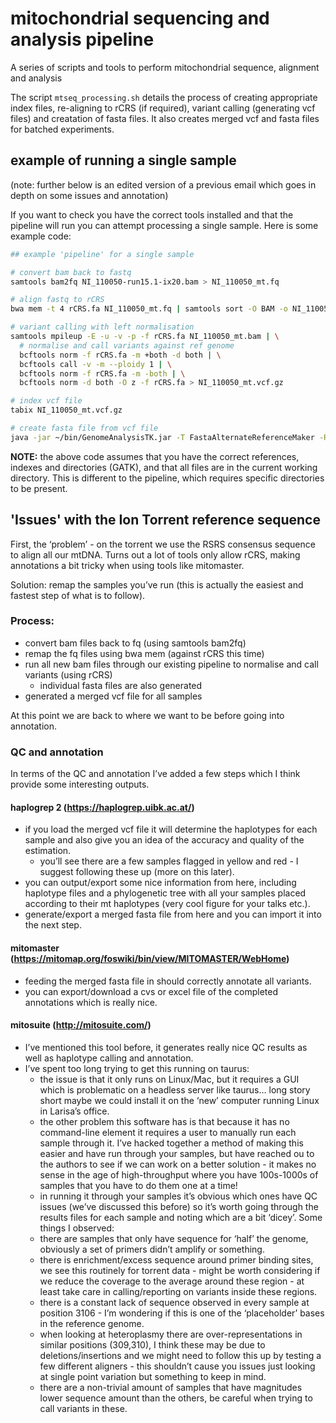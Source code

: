 # mitochondrial sequencing and analysis pipeline

A series of scripts and tools to perform mitochondrial sequence, alignment and analysis

The script `mtseq_processing.sh` details the process of creating appropriate index files, re-aligning to rCRS (if required), variant calling (generating vcf files) and creatation of fasta files. It also creates merged vcf and fasta files for batched experiments.

## example of running a single sample

(note: further below is an edited version of a previous email which goes in depth on some issues and annotation)

If you want to check you have the correct tools installed and that the pipeline will run you can attempt processing a single sample. Here is some example code:

```sh
## example 'pipeline' for a single sample

# convert bam back to fastq
samtools bam2fq NI_110050-run15.1-ix20.bam > NI_110050_mt.fq

# align fastq to rCRS
bwa mem -t 4 rCRS.fa NI_110050_mt.fq | samtools sort -O BAM -o NI_110050_mt.bam 

# variant calling with left normalisation
samtools mpileup -E -u -v -p -f rCRS.fa NI_110050_mt.bam | \
  # normalise and call variants against ref genome
  bcftools norm -f rCRS.fa -m +both -d both | \
  bcftools call -v -m --ploidy 1 | \
  bcftools norm -f rCRS.fa -m -both | \
  bcftools norm -d both -O z -f rCRS.fa > NI_110050_mt.vcf.gz

# index vcf file
tabix NI_110050_mt.vcf.gz

# create fasta file from vcf file
java -jar ~/bin/GenomeAnalysisTK.jar -T FastaAlternateReferenceMaker -R rCRS.fa -o NI_110050_mt.fa --variant NI_110050_mt.vcf.gz
```

**NOTE:** the above code assumes that you have the correct references, indexes and directories (GATK), and that all files are in the current working directory. This is different to the pipeline, which requires specific directories to be present. 

## 'Issues' with the Ion Torrent reference sequence

First, the ‘problem’ - on the torrent we use the RSRS consensus sequence to align all our mtDNA. Turns out a lot of tools only allow rCRS, making annotations a bit tricky when using tools like mitomaster.

Solution: remap the samples you’ve run (this is actually the easiest and fastest step of what is to follow).

### Process:

  - convert bam files back to fq (using samtools bam2fq)
  - remap the fq files using bwa mem (against rCRS this time)
  - run all new bam files through our existing pipeline to normalise and call variants (using rCRS)
    - individual fasta files are also generated
  - generated a merged vcf file for all samples

At this point we are back to where we want to be before going into annotation.

### QC and annotation

In terms of the QC and annotation I’ve added a few steps which I think provide some interesting outputs.

#### haplogrep 2 (https://haplogrep.uibk.ac.at/)
        
  - if you load the merged vcf file it will determine the haplotypes for each sample and also give you an idea of the accuracy and quality of the estimation.
    - you’ll see there are a few samples flagged in yellow and red - I suggest following these up (more on this later).
  -  you can output/export some nice information from here, including haplotype files and a phylogenetic tree with all your samples placed according to their mt haplotypes (very cool figure for your talks etc.).
  - generate/export a merged fasta file from here and you can import it into the next step.

#### mitomaster (https://mitomap.org/foswiki/bin/view/MITOMASTER/WebHome)
        
  - feeding the merged fasta file in should correctly annotate all variants.
  - you can export/download a cvs or excel file of the completed annotations which is really nice.

#### mitosuite (http://mitosuite.com/)

  - I’ve mentioned this tool before, it generates really nice QC results as well as haplotype calling and annotation.
  - I’ve spent too long trying to get this running on taurus:
    - the issue is that it only runs on Linux/Mac, but it requires a GUI which is problematic on a headless server like taurus… long story short maybe we could install it on the ‘new’ computer running Linux in Larisa’s office.
    - the other problem this software has is that because it has no command-line element it requires a user to manually run each sample through it. I’ve hacked together a method of making this easier and have run through your samples, but have reached ou to the authors to see if we can work on a better solution - it makes no sense in the age of high-throughput where you have 100s-1000s of samples that you have to do them one at a time!
    - in running it through your samples it’s obvious which ones have QC issues (we’ve discussed this before) so it’s worth going through the results files for each sample and noting which are a bit ‘dicey’. Some things I observed:
    - there are samples that only have sequence for ‘half’ the genome, obviously a set of primers didn’t amplify or something.
    - there is enrichment/excess sequence around primer binding sites, we see this routinely for torrent data - might be worth considering if we reduce the coverage to the average around these region - at least take care in calling/reporting on variants inside these regions.
    - there is a constant lack of sequence observed in every sample at position 3106 - I’m wondering if this is one of the ‘placeholder’ bases in the reference genome.
    - when looking at heteroplasmy there are over-representations in similar positions (309,310), I think these may be due to deletions/insertions and we might need to follow this up by testing a few different aligners - this shouldn’t cause you issues just looking at single point variation but something to keep in mind.
    - there are a non-trivial amount of samples that have magnitudes lower sequence amount than the others, be careful when trying to call variants in these.
